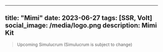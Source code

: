 
---
title: "Mimi"
date: 2023-06-27
tags: [SSR, Volt]
social_image: /media/logo.png
description: Mimi Kit
---


>Upcoming Simulucrum (Simulucrum is subject to change)